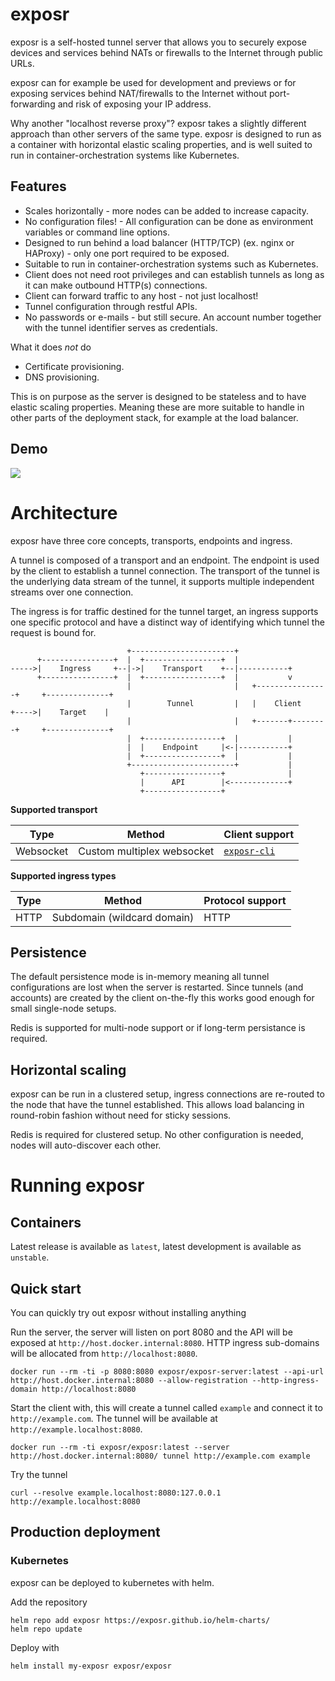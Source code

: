# exposr

exposr is a self-hosted tunnel server that allows you to securely expose devices and services
behind NATs or firewalls to the Internet through public URLs.

exposr can for example be used for development and previews or for exposing services behind NAT/firewalls
to the Internet without port-forwarding and risk of exposing your IP address.

Why another "localhost reverse proxy"? exposr takes a slightly different approach than other servers
of the same type. exposr is designed to run as a container with horizontal elastic scaling properties,
and is well suited to run in container-orchestration systems like Kubernetes.

## Features

* Scales horizontally - more nodes can be added to increase capacity.
* No configuration files! - All configuration can be done as environment variables or command line options.
* Designed to run behind a load balancer (HTTP/TCP) (ex. nginx or HAProxy) - only one port required to be exposed.
* Suitable to run in container-orchestration systems such as Kubernetes.
* Client does not need root privileges and can establish tunnels as long as it can make outbound HTTP(s) connections.
* Client can forward traffic to any host - not just localhost!
* Tunnel configuration through restful APIs.
* No passwords or e-mails - but still secure. An account number together with the tunnel identifier serves as credentials.

What it does *not* do
* Certificate provisioning.
* DNS provisioning.

This is on purpose as the server is designed to be stateless and to have elastic scaling
properties. Meaning these are more suitable to handle in other parts of the deployment stack, for
example at the load balancer. 

## Demo

![](https://exposr.github.io/docs/img/demo/exposr-demo-20210629.gif)

# Architecture
exposr have three core concepts, transports, endpoints and ingress.

A tunnel is composed of a transport and an endpoint.
The endpoint is used by the client to establish a tunnel connection.
The transport of the tunnel is the underlying data stream of the tunnel, it supports
multiple independent streams over one connection.

The ingress is for traffic destined for the tunnel target, an ingress supports one
specific protocol and have a distinct way of identifying which tunnel the request
is bound for.

```
                          +-----------------------+
      +----------------+  |  +-----------------+  |
----->|    Ingress     +--|->|    Transport    +--|-----------+
      +----------------+  |  +-----------------+  |           v
                          |                       |   +----------------+     +--------------+
                          |        Tunnel         |   |    Client      +---->|    Target    |
                          |                       |   +-------+--------+     +--------------+
                          |  +-----------------+  |           |
                          |  |    Endpoint     |<-|-----------+
                          |  +-----------------+  |           |
                          +-----------------------+           |
                             +-----------------+              |
                             |      API        |<-------------+
                             +-----------------+
```

**Supported transport**

| Type         | Method                                | Client support        |
| ------------ | ------------------------------------- | --------------------- |
| Websocket    | Custom multiplex websocket            | [`exposr-cli`](https://github.com/exposr/exposr-cli) | 

**Supported ingress types**

| Type         | Method                                | Protocol support      |
| ------------ | ------------------------------------- | --------------------- |
| HTTP         | Subdomain (wildcard domain)           | HTTP                  |

## Persistence
The default persistence mode is in-memory meaning all tunnel configurations are lost
when the server is restarted. Since tunnels (and accounts) are created by the client
on-the-fly this works good enough for small single-node setups.

Redis is supported for multi-node support or if long-term persistance is required.
## Horizontal scaling
exposr can be run in a clustered setup, ingress connections are re-routed to the node
that have the tunnel established. This allows load balancing in round-robin
fashion without need for sticky sessions.

Redis is required for clustered setup. No other configuration is needed, nodes
will auto-discover each other.

# Running exposr

## Containers

Latest release is available as `latest`, latest development is available as `unstable`.
## Quick start
You can quickly try out exposr without installing anything

Run the server, the server will listen on port 8080 and the API will be exposed at `http://host.docker.internal:8080`.
HTTP ingress sub-domains will be allocated from `http://localhost:8080`.

    docker run --rm -ti -p 8080:8080 exposr/exposr-server:latest --api-url http://host.docker.internal:8080 --allow-registration --http-ingress-domain http://localhost:8080

Start the client with, this will create a tunnel called `example` and connect it to `http://example.com`.
The tunnel will be available at `http://example.localhost:8080`.

    docker run --rm -ti exposr/exposr:latest --server http://host.docker.internal:8080/ tunnel http://example.com example

Try the tunnel

    curl --resolve example.localhost:8080:127.0.0.1 http://example.localhost:8080

## Production deployment

### Kubernetes

exposr can be deployed to kubernetes with helm.

Add the repository

	helm repo add exposr https://exposr.github.io/helm-charts/
	helm repo update

Deploy with

    helm install my-exposr exposr/exposr
